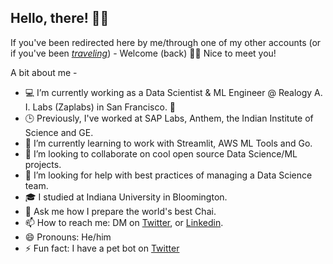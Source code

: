 ## Hello, there! 🖖🏼

If you've been redirected here by me/through one of my other accounts (or if you've been [*traveling*](https://media2.giphy.com/media/xUOxfbQ47hDoRLeZji/giphy.gif?cid=ecf05e47cd113eee23885ce8376f7f6337c9a727fbf43614&rid=giphy.gif)) -  Welcome (back) 🙋🏻  Nice to meet you!

A bit about me -

- 💻 I’m currently working as a Data Scientist & ML Engineer @ Realogy A. I. Labs (Zaplabs) in San Francisco. 🌁
- 🕒 Previously, I've worked at SAP Labs, Anthem, the Indian Institute of Science and GE.
- 🌱 I’m currently learning to work with Streamlit, AWS ML Tools and Go.
- 👯 I’m looking to collaborate on cool open source Data Science/ML projects.
- 🤔 I’m looking for help with best practices of managing a Data Science team.
- 🎓 I studied at Indiana University in Bloomington. 
- 💬 Ask me how I prepare the world's best Chai.
- 📫 How to reach me: DM on [Twitter](https://twitter.com/pruthvishetty), or [Linkedin](https://www.linkedin.com/in/pruthvishetty/).
- 😄 Pronouns: He/him
- ⚡ Fun fact: I have a pet bot on [Twitter](https://twitter.com/jarvis_tweets)


